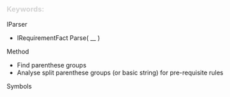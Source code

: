### <span style="color:LightGrey">Keywords:</span>
IParser
- IRequirementFact Parse( __ )

Method
- Find parenthese groups
- Analyse split parenthese groups (or basic string) for pre-requisite rules

Symbols